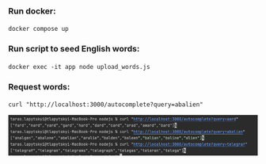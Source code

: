 ###  Run docker:
`docker compose up`
###  Run script to seed English words:
`docker exec -it app node upload_words.js `
###  Request words:
`curl "http://localhost:3000/autocomplete?query=abalien"`

![alt text](Screenshot_1.png)

